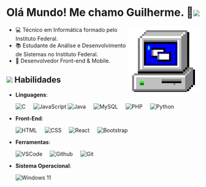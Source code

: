 # Olá Mundo! Me chamo Guilherme. 👋<img src=https://github.com/TheDudeThatCode/TheDudeThatCode/blob/master/Assets/Earth.gif width="30">

<img align="right" alt="PC GIF" src="https://github.com/TheDudeThatCode/TheDudeThatCode/blob/master/Assets/PC.gif" width="190"/>

- 💻 Técnico em Informática formado pelo Instituto Federal.
- 📚 Estudante de Análise e Desenvolvimento de Sistemas no Instituto Federal.
- 📂 Desenvolvedor Front-end & Mobile.

## <img src="https://media2.giphy.com/media/QssGEmpkyEOhBCb7e1/giphy.gif?cid=ecf05e47a0n3gi1bfqntqmob8g9aid1oyj2wr3ds3mg700bl&rid=giphy.gif" width ="25"><b> Habilidades</b>

- **Linguagens**:
  
    <img src="https://cdn.jsdelivr.net/gh/devicons/devicon/icons/c/c-plain.svg" width="40" height="40" alt="C"/>
    &nbsp&nbsp&nbsp
    <img src="https://cdn.jsdelivr.net/gh/devicons/devicon/icons/javascript/javascript-plain.svg" width="40" height="40" alt="JavaScript"/>
    <img src="https://cdn.jsdelivr.net/gh/devicons/devicon/icons/java/java-plain.svg" width="40" height="40" alt="Java"/>
    &nbsp&nbsp&nbsp
    <img src="https://cdn.jsdelivr.net/gh/devicons/devicon/icons/mysql/mysql-plain-wordmark.svg" width="40" height="40" alt="MySQL" />
    &nbsp&nbsp&nbsp
    <img src="https://cdn.jsdelivr.net/gh/devicons/devicon/icons/php/php-plain.svg" width="40" height="40" alt="PHP"/>
    &nbsp&nbsp&nbsp
    <img src="https://cdn.jsdelivr.net/gh/devicons/devicon/icons/python/python-plain.svg" width="40" height="40" alt="Python"/>
    
- **Front-End**:
  
    <img src="https://cdn.jsdelivr.net/gh/devicons/devicon/icons/html5/html5-plain.svg" width="40" height="40" alt="HTML"/>
    &nbsp&nbsp&nbsp
    <img src="https://cdn.jsdelivr.net/gh/devicons/devicon/icons/css3/css3-plain.svg" width="40" height="40" alt="CSS"/>
    &nbsp&nbsp&nbsp
    <img src="https://cdn.jsdelivr.net/gh/devicons/devicon/icons/react/react-original.svg" width="40" height="40" alt="React"/>
    &nbsp&nbsp&nbsp
    <img src="https://cdn.jsdelivr.net/gh/devicons/devicon/icons/bootstrap/bootstrap-plain.svg" width="40" height="40" alt="Bootstrap" />

- **Ferramentas**:

    <img src="https://cdn.jsdelivr.net/gh/devicons/devicon/icons/vscode/vscode-original.svg" width="40" height="40" alt="VSCode"/>
    &nbsp&nbsp&nbsp
    <img src="https://cdn.jsdelivr.net/gh/devicons/devicon/icons/github/github-original.svg" width="40" height="40" alt="Github"/>
    &nbsp&nbsp&nbsp
    <img src="https://cdn.jsdelivr.net/gh/devicons/devicon/icons/git/git-original.svg" width="40" height="40" alt="Git"/>
    &nbsp&nbsp&nbsp

- **Sistema Operacional**:
  
    <img src="https://upload.wikimedia.org/wikipedia/commons/e/e6/Windows_11_logo.svg"  height="35" alt="Windows 11"/>
    &nbsp&nbsp&nbsp
